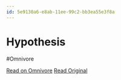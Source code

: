 ```yaml
---
id: 5e9130a6-e8ab-11ee-99c2-bb3ea55e3f8a
---
```


# Hypothesis
#Omnivore

[Read on Omnivore](https://omnivore.app/me/hypothesis-18e68af96d9)
[Read Original](https://hypothes.is/a/8cbOYOijEe6yysdOG2eIiA)


